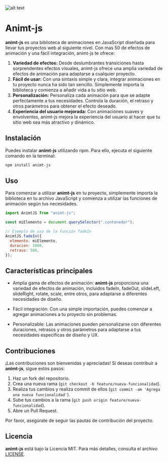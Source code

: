![alt text](src/nimT.png)

# Animt-js

**animt-js** es una biblioteca de animaciones en JavaScript diseñada para llevar tus proyectos web al siguiente nivel. Con mas 50 de efectos de animación y una fácil integración, animt-js te ofrece:

1. **Variedad de efectos:** Desde deslumbrantes transiciones hasta sorprendentes efectos visuales, animt-js ofrece una amplia variedad de efectos de animación para adaptarse a cualquier proyecto.
2. **Fácil de usar:** Con una sintaxis simple y clara, integrar animaciones en tu proyecto nunca ha sido tan sencillo. Simplemente importa la biblioteca y comienza a añadir vida a tu sitio web.
3. **Personalización:** Personaliza cada animación para que se adapte perfectamente a tus necesidades. Controla la duración, el retraso y otros parámetros para obtener el efecto deseado.
4. **Experiencia del usuario mejorada:** Con animaciones suaves y envolventes, animt-js mejora la experiencia del usuario al hacer que tu sitio web sea más atractivo y dinámico.

## Instalación

Puedes instalar **animt-js** utilizando npm. Para ello, ejecuta el siguiente comando en la terminal:

```bash
npm install animt-js
```

## Uso

Para comenzar a utilizar **animt-js** en tu proyecto, simplemente importa la biblioteca en tu archivo JavaScript y comienza a utilizar las funciones de animación según tus necesidades.

```javascript
import AnimtJS from "animt-js";

const miElemento = document.querySelector(".contenedor");

// Ejemplo de uso de la función fadeIn
AnimtJS.fadeIn({
  elemento: miElemento,
  duracion: 1000,
  retraso: 500,
});
```

## Características principales

- Amplia gama de efectos de animación: **animt-js** proporciona una variedad de efectos de animación, incluidos fadeIn, fadeOut, slideLeft, slideRight, rotate, scale, entre otros, para adaptarse a diferentes necesidades de diseño.

- Fácil integración: Con una simple importación, puedes comenzar a agregar animaciones a tu proyecto sin problemas.

- Personalizable: Las animaciones pueden personalizarse con diferentes duraciones, retrasos y otros parámetros para adaptarse a tus necesidades específicas de diseño y UX.

## Contribuciones

¡Las contribuciones son bienvenidas y apreciadas! Si deseas contribuir a **animt-js**, sigue estos pasos:

1. Haz un fork del repositorio.
2. Crea una nueva rama (`git checkout -b feature/nueva-funcionalidad`).
3. Realiza tus cambios y realiza commit de ellos (`git commit -am 'Agrega una nueva funcionalidad'`).
4. Sube tus cambios a la rama (`git push origin feature/nueva-funcionalidad`).
5. Abre un Pull Request.

Por favor, asegúrate de seguir las pautas de contribución del proyecto.

## Licencia

**animt-js** está bajo la Licencia MIT. Para más detalles, consulta el archivo [LICENSE](LICENSE).
